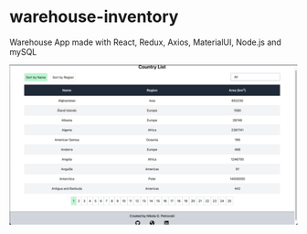 # warehouse-inventory

Warehouse App made with React, Redux, Axios, MaterialUI, Node.js and mySQL

![Filterable List of Countries](https://github.com/nikolagp/reiz-tech-task-ts/blob/main/public/reiz-tech-task.png?raw=true 'Filterable List of Countries Cover')
